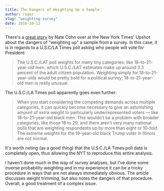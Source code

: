 ```yaml
---
title: The Dangers of Weighting Up a Sample
author: roger
slug: "weighting-survey"
date: 2016-10-12
---
```


There's a [great story](http://www.nytimes.com/2016/10/13/upshot/how-one-19-year-old-illinois-man-is-distorting-national-polling-averages.html) by Nate Cohn over at the New York Times' Upshot
about the dangers of "weighting up" a sample from a survey. In this
case, it is in regards to a U.S.C/LA Times poll asking who people will
vote for President:

> The U.S.C./LAT poll weights for many tiny categories: like 18-to-21-year-old men, which U.S.C./LAT estimates make up around 3.3 percent of the adult citizen population. Weighting simply for 18-to-21-year-olds would be pretty bold for a political survey; 18-to-21-year-old men is really unusual.

The U.S.C./LA Times poll apparently goes even further:

> When you start considering the competing demands across multiple categories, it can quickly become necessary to give an astonishing amount of extra weight to particularly underrepresented voters — like 18-to-21-year-old black men. This wouldn’t be a problem with broader categories, like those 18 to 29, and there aren’t very many national polls that are weighting respondents up by more than eight or 10-fold. The extreme weights for the 19-year-old black Trump voter in Illinois are not normal.

It's worth noting (as a good thing) that the U.S.C./LA Times poll data is completely open, thus allowing the NYT to reproduce this entire analysis.

I haven't done much in the way of survey analyses, but I've done some
inverse probability weighting and in my experience it can be a tricky
procedure in ways that are not always immediately obvious. The article
discusses weight trimming, but also notes the dangers of that
procedure. Overall, a good treatment of a complex issue.
